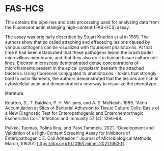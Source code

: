 # FAS-HCS

This cotains the pipelines and data processing used for analyzing data from the Fluorecent actin stainging high-content (FAS-HCS) assay.

The assay was originally described by Stuart Knutton et al in 1989. The authors show that so called attaching and effacecing lesions caused by various pathogens can be visualized with flourecent phallotoxins. At that time it had been established that these pathogens lesion the brush boder microvillous membrane, and that they also do it in human tissue culture cell lines. Electron microscopy demonstrated dense concentrations of microfilaments present in the apical cytoplasm beneath the attached bacteria. Using fluorecein conjugated to phatllotoxins - toxins that strongly bind to actin filaments, the authors demonstrated that the lesions are rich in cytoskeletal actin and demonstrated a new way to visualize the phenotype.


literature:

Knutton, S., T. Baldwin, P. H. Williams, and A. S. McNeish. 1989. “Actin Accumulation at Sites of Bacterial Adhesion to Tissue Culture Cells: Basis of a New Diagnostic Test for Enteropathogenic and Enterohemorrhagic Escherichia Coli.” Infection and Immunity 57 (4): 1290–98.

Pylkkö, Tuomas, Polina Ilina, and Päivi Tammela. 2021. “Development and Validation of a High-Content Screening Assay for Inhibitors of Enteropathogenic E. Coli Adhesion.” Journal of Microbiological Methods, March, 106201. https://doi.org/10.1016/j.mimet.2021.106201.

